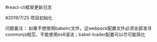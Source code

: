 #react-cli框架更新日志

#2019/7/25
项目初始化

问题备注：
    如果不想使用babelrc文件，这webpack配置文件必须全部准寻commonjs规范，不能使用es6语法；babel-loader配置可以尽可能简化